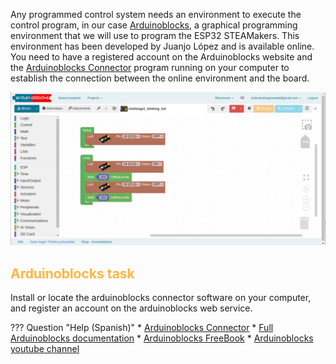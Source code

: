 Any programmed control system needs an environment to execute the control program, in our case [Arduinoblocks](http://www.arduinoblocks.com/web/), a graphical programming environment that we will use to program the ESP32 STEAMakers. This environment has been developed by Juanjo López and is available online. You need to have a registered account on the Arduinoblocks website and the [Arduinoblocks Connector](https://www.arduinoblocks.com/web/site/abconnector5) program running on your computer to establish the connection between the online environment and the board.

![](../img/ab/ab1.png)

## <FONT COLOR=#ffb641>**Arduinoblocks task**</font>
Install or locate the arduinoblocks connector software on your computer, and register an account on the arduinoblocks web service.

??? Question "Help (Spanish)"
    * [Arduinoblocks Connector](https://www.arduinoblocks.com/web/site/abconnector5)
    * [Full Arduinoblocks documentation](https://www.arduinoblocks.com/web/site/abconnector5)
    * [Arduinoblocks FreeBook](https://www.arduinoblocks.com/web/site/abconnector5)
    * [Arduinoblocks youtube channel](https://www.youtube.com/@arduinoblocks/videos)
